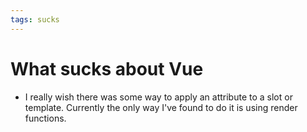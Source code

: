 ```yaml
---
tags: sucks
---
```


# What sucks about Vue
* I really wish there was some way to apply an attribute to a slot or template. Currently the only way I've found to do it is using render functions.
